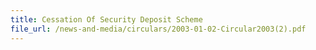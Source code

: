 ```yaml
---
title: Cessation Of Security Deposit Scheme
file_url: /news-and-media/circulars/2003-01-02-Circular2003(2).pdf
---
```


